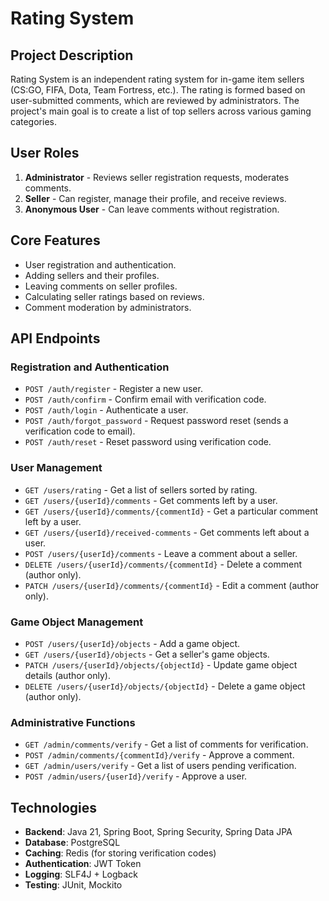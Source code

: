 # Rating System

## Project Description
Rating System is an independent rating system for in-game item sellers (CS:GO, FIFA, Dota, Team Fortress, etc.). The rating is formed based on user-submitted comments, which are reviewed by administrators. The project's main goal is to create a list of top sellers across various gaming categories.

## User Roles
1. **Administrator** - Reviews seller registration requests, moderates comments.
2. **Seller** - Can register, manage their profile, and receive reviews.
3. **Anonymous User** - Can leave comments without registration.

## Core Features
- User registration and authentication.
- Adding sellers and their profiles.
- Leaving comments on seller profiles.
- Calculating seller ratings based on reviews.
- Comment moderation by administrators.

## API Endpoints
### Registration and Authentication
- `POST /auth/register` - Register a new user.
- `POST /auth/confirm` - Confirm email with verification code.
- `POST /auth/login` - Authenticate a user.
- `POST /auth/forgot_password` - Request password reset (sends a verification code to email).
- `POST /auth/reset` - Reset password using verification code.

### User Management
- `GET /users/rating` - Get a list of sellers sorted by rating.
- `GET /users/{userId}/comments` - Get comments left by a user.
- `GET /users/{userId}/comments/{commentId}` - Get a particular comment left by a user.
- `GET /users/{userId}/received-comments` - Get comments left about a user.
- `POST /users/{userId}/comments` - Leave a comment about a seller.
- `DELETE /users/{userId}/comments/{commentId}` - Delete a comment (author only).
- `PATCH /users/{userId}/comments/{commentId}` - Edit a comment (author only).

### Game Object Management
- `POST /users/{userId}/objects` - Add a game object.
- `GET /users/{userId}/objects` - Get a seller's game objects.
- `PATCH /users/{userId}/objects/{objectId}` - Update game object details (author only).
- `DELETE /users/{userId}/objects/{objectId}` - Delete a game object (author only).

### Administrative Functions
- `GET /admin/comments/verify` - Get a list of comments for verification.
- `POST /admin/comments/{commentId}/verify` - Approve a comment.
- `GET /admin/users/verify` - Get a list of users pending verification.
- `POST /admin/users/{userId}/verify` - Approve a user.

## Technologies
- **Backend**: Java 21, Spring Boot, Spring Security, Spring Data JPA
- **Database**: PostgreSQL
- **Caching**: Redis (for storing verification codes)
- **Authentication**: JWT Token
- **Logging**: SLF4J + Logback
- **Testing**: JUnit, Mockito
